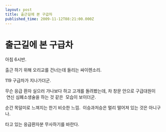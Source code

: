 ```yaml
---
layout: post
title: 출근길에 본 구급차
published_time: 2009-11-12T08:21:00.000Z
---
```


# 출근길에 본 구급차


아침 6시반.

출근 하기 위해 오리교를 건너는데 들리는 싸이렌소리.

119 구급차가 지나가더군.

무슨 응급 환자 실으러 가나보다 하고 고개를 돌려봤는데, 차 창문 안으로 구급대원이  연신 심폐소생술을 하는 것 같은  모습이 보이더군.

순간 목덜미로 느껴지는 한기 비슷한 느낌.  이승과저승은 멀리 떨어져 있는 것은 아니구나.

타고 있는 응급환자분 무사하기를 바란다.


